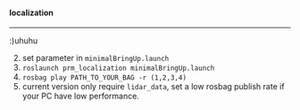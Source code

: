 #### localization

------

:)uhuhu

2. set parameter in `minimalBringUp.launch`
3. `roslaunch prm_localization minimalBringUp.launch `
4. `rosbag play PATH_TO_YOUR_BAG -r (1,2,3,4)`
5. current version only require `lidar_data`, set a low rosbag publish rate if your PC have low performance.

